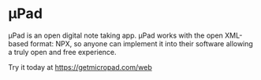 # µPad
µPad is an open digital note taking app. µPad works with the open XML-based format: NPX, so anyone can implement it into their software allowing a truly open and free experience.

Try it today at https://getmicropad.com/web
